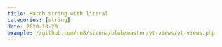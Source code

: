 ```yaml
---
title: Match string with literal
categories: [string]
date: 2020-10-20
example: //github.com/nu8/sienna/blob/master/yt-views/yt-views.php
---
```

